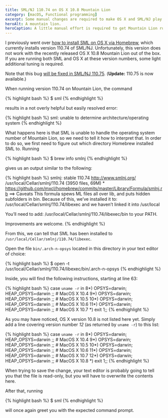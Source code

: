 ```yaml
---
title: SML/NJ 110.74 on OS X 10.8 Mountain Lion
category: [macOS, Functional programming]
excerpt: Some manual changes are required to make OS X and SML/NJ play together nicely.
heroAlt: A mountain lion.
heroCaption: A little manual effort is required to get Mountain Lion running on OS X 10.8.
---
```

I previously went over [how to install SML on OS X via Homebrew](/posts/painless-installation-of-sml-on-os-x 'Painless installation of SML on OS X'), which currently installs version 110.74 of SML/NJ. Unfortunately, this version does not work with the recently released OS X 10.8 Mountain Lion out of the box. If you are running both SML and OS X at these version numbers, some light additional tuning is required.

Note that this bug [will be fixed in SML/NJ 110.75](http://smlnj-gforge.cs.uchicago.edu/tracker/index.php?func=detail&aid=94&group_id=33&atid=215 'smlnj-gforge: SML/NJ Bugs: Detail: 94 Running on OS X Mountain Lion'). (**Update:** 110.75 is now available.)

When running version 110.74 on Mountain Lion, the command

{% highlight bash %}
$ sml
{% endhighlight %}

results in a not overly helpful but easily resolved error:

{% highlight bash %}
sml: unable to determine architecture/operating system
{% endhighlight %}

What happens here is that SML is unable to handle the operating system number of Mountain Lion, so we need to tell it how to interpret that. In order to do so, we first need to figure out which directory Homebrew installed SML to. Running

{% highlight bash %}
$ brew info smlnj
{% endhighlight %}

gives us an output similar to the following:

{% highlight bash %}
smlnj: stable 110.74
http://www.smlnj.org/
/usr/local/Cellar/smlnj/110.74 (3950 files, 69M) *
https://github.com/mxcl/homebrew/commits/master/Library/Formula/smlnj.rb
==> Caveats
This formula spews ML files all over lib, and puts hidden subfolders in bin.
Because of this, we’ve installed it to:
  /usr/local/Cellar/smlnj/110.74/libexec
and we haven’t linked it into /usr/local

You’ll need to add:
  /usr/local/Cellar/smlnj/110.74/libexec/bin
to your PATH.

Improvements are welcome.
{% endhighlight %}

From this, we can tell that SML has been installed to `/usr/local/Cellar/smlnj/110.74/libexec`.

Open the file `bin/.arch-n-opsys` located in this directory in your text editor of choice:

{% highlight bash %}
$ open -t /usr/local/Cellar/smlnj/110.74/libexec/bin/.arch-n-opsys
{% endhighlight %}

Inside, you will find the following instructions, starting at line 63:

{% highlight bash %}
case `uname -r` in
   8*) OPSYS=darwin; HEAP_OPSYS=darwin ;; # MacOS X 10.4
   9*) OPSYS=darwin; HEAP_OPSYS=darwin ;; # MacOS X 10.5
  10*) OPSYS=darwin; HEAP_OPSYS=darwin ;; # MacOS X 10.6
  11*) OPSYS=darwin; HEAP_OPSYS=darwin ;; # MacOS X 10.7
    *) exit 1;;
{% endhighlight %}

As you may have noticed, OS X version 10.8 is not listed here yet. Simply add a line covering version number _12_ (as returned by `uname -r`) to this list:

{% highlight bash %}
case `uname -r` in
   8*) OPSYS=darwin; HEAP_OPSYS=darwin ;; # MacOS X 10.4
   9*) OPSYS=darwin; HEAP_OPSYS=darwin ;; # MacOS X 10.5
  10*) OPSYS=darwin; HEAP_OPSYS=darwin ;; # MacOS X 10.6
  11*) OPSYS=darwin; HEAP_OPSYS=darwin ;; # MacOS X 10.7
  12*) OPSYS=darwin; HEAP_OPSYS=darwin ;; # MacOS X 10.8
    *) exit 1;;
{% endhighlight %}

When trying to save the change, your text editor is probably going to tell you that the file is read-only, but you will have to overwrite the contents here.

After that, running

{% highlight bash %}
$ sml
{% endhighlight %}

will once again greet you with the expected command prompt.
